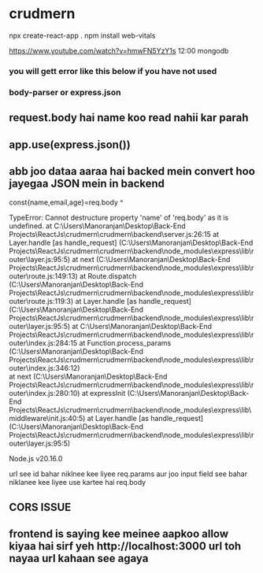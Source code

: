 # crudmern

npx create-react-app .
npm install web-vitals


https://www.youtube.com/watch?v=hmwFN5YzY1s
12:00 mongodb 



### you will gett error like this below if you have not used 
### body-parser or express.json
## request.body hai name koo read nahii kar parah
## app.use(express.json())
## abb joo dataa aaraa hai backed mein convert hoo jayegaa JSON mein in backend
  const{name,email,age}=req.body
              ^

TypeError: Cannot destructure property 'name' of 'req.body' as it is undefined.
    at C:\Users\Manoranjan\Desktop\Back-End Projects\ReactJs\crudmern\crudmern\backend\server.js:26:15
    at Layer.handle [as handle_request] (C:\Users\Manoranjan\Desktop\Back-End Projects\ReactJs\crudmern\crudmern\backend\node_modules\express\lib\router\layer.js:95:5)
    at next (C:\Users\Manoranjan\Desktop\Back-End Projects\ReactJs\crudmern\crudmern\backend\node_modules\express\lib\router\route.js:149:13)
    at Route.dispatch (C:\Users\Manoranjan\Desktop\Back-End Projects\ReactJs\crudmern\crudmern\backend\node_modules\express\lib\router\route.js:119:3)
    at Layer.handle [as handle_request] (C:\Users\Manoranjan\Desktop\Back-End Projects\ReactJs\crudmern\crudmern\backend\node_modules\express\lib\router\layer.js:95:5)
    at C:\Users\Manoranjan\Desktop\Back-End Projects\ReactJs\crudmern\crudmern\backend\node_modules\express\lib\router\index.js:284:15
    at Function.process_params (C:\Users\Manoranjan\Desktop\Back-End Projects\ReactJs\crudmern\crudmern\backend\node_modules\express\lib\router\index.js:346:12)   
    at next (C:\Users\Manoranjan\Desktop\Back-End Projects\ReactJs\crudmern\crudmern\backend\node_modules\express\lib\router\index.js:280:10)
    at expressInit (C:\Users\Manoranjan\Desktop\Back-End Projects\ReactJs\crudmern\crudmern\backend\node_modules\express\lib\middleware\init.js:40:5)
    at Layer.handle [as handle_request] (C:\Users\Manoranjan\Desktop\Back-End Projects\ReactJs\crudmern\crudmern\backend\node_modules\express\lib\router\layer.js:95:5)

Node.js v20.16.0




url see id bahar niklnee kee liyee req.params 
aur joo input field see bahar niklanee kee liyee use kartee hai req.body


## CORS ISSUE 
## frontend is saying kee meinee aapkoo allow kiyaa hai sirf yeh  http://localhost:3000 url  toh nayaa url kahaan see agaya